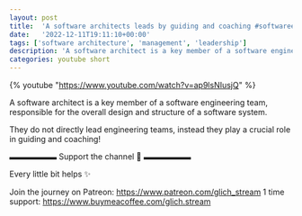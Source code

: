 ```yaml
---
layout: post
title:  'A software architects leads by guiding and coaching #softwareengineering'
date:   '2022-12-11T19:11:10+00:00'
tags: ['software architecture', 'management', 'leadership']
description: 'A software architect is a key member of a software engineering team, responsible for the overall design and structure of a software system. They do not directly lead engineering teams, instead they play a crucial role in guiding and coaching!'
categories: youtube short
---
```

{% youtube  "https://www.youtube.com/watch?v=ap9lsNIusjQ" %}
<br />

A software architect is a key member of a software engineering team, responsible for the overall design and structure of a software system. 

They do not directly lead engineering teams, instead they play a crucial role in guiding and coaching!

▬▬▬▬▬▬ Support the channel 💜 ▬▬▬▬▬▬

Every little bit helps ✨

Join the journey on Patreon: https://www.patreon.com/glich_stream
1 time support: https://www.buymeacoffee.com/glich.stream
